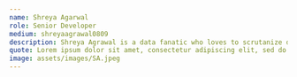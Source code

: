 ```yaml
---
name: Shreya Agarwal
role: Senior Developer
medium: shreyaagrawal0809
description: Shreya Agrawal is a data fanatic who loves to scrutanize data as well as answering unanswered questions using visualizations. She also enjoy developing softwares.
quote: Lorem ipsum dolor sit amet, consectetur adipiscing elit, sed do eiusmod tempor incididunt ut labore et dolore magna aliqua.
image: assets/images/SA.jpeg
---
```

